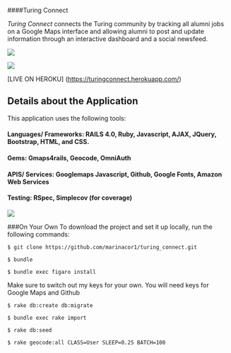 ####Turing Connect

*Turing Connect* connects the Turing community by tracking all alumni jobs on a Google Maps interface and allowing alumni to post and update information through an interactive dashboard and a social newsfeed.

![](https://s3-us-west-2.amazonaws.com/turingconnect/Screen+Shot+2016-06-15+at+10.51.09+PM.png)

![](https://s3-us-west-2.amazonaws.com/turingconnect/Screen+Shot+2016-06-15+at+10.58.17+PM.png)


[LIVE ON HEROKU] (https://turingconnect.herokuapp.com/)

## Details about the Application

This application uses the following tools:

#### Languages/ Frameworks: RAILS 4.0, Ruby, Javascript, AJAX, JQuery, Bootstrap, HTML, and CSS.

#### Gems: Gmaps4rails, Geocode, OmniAuth

#### APIS/ Services: Googlemaps Javascript, Github, Google Fonts, Amazon Web Services

#### Testing: RSpec, Simplecov (for coverage)

![](https://s3-us-west-2.amazonaws.com/turingconnect/Screen+Shot+2016-06-15+at+10.37.15+PM.png)

###On Your Own
To download the project and set it up locally, run the following commands:

```
$ git clone https://github.com/marinacor1/turing_connect.git
```
```
$ bundle
```
```
$ bundle exec figaro install
```
Make sure to switch out my keys for your own. You will need keys for Google Maps and Github
```
$ rake db:create db:migrate
```
```
$ bundle exec rake import
 ```
 ```
$ rake db:seed
```
```
$ rake geocode:all CLASS=User SLEEP=0.25 BATCH=100
```
